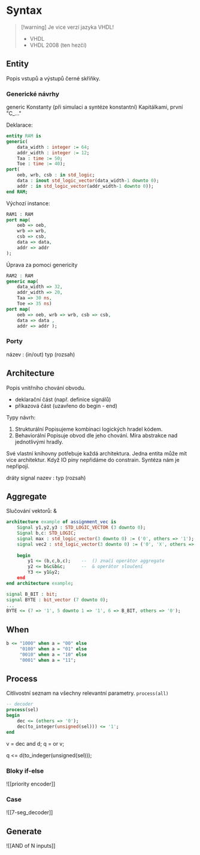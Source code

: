 # Syntax
> [!warning] Je vice verzí jazyka VHDL!
>- VHDL
>- VHDL 2008 (ten hezčí)

## Entity
Popis vstupů a výstupů černé skříňky.

### Generické návrhy
generic
Konstanty (při simulaci a syntéze konstantní)
Kapitálkami, první "C_..."

Deklarace:
```VHDL
entity RAM is
generic(
	data_width : integer := 64;
	addr_width : integer := 12;
	Taa : time := 50; 
	Toe : time := 40); 
port(
	oeb, wrb, csb : in std_logic;
	data : inout std_logic_vector(data_width-1 downto 0);
	addr : in std_logic_vector(addr_width-1 downto 0));
end RAM;
```

Výchozí instance:
```VHDL
RAM1 : RAM 
port map(
	oeb => oeb, 
	wrb => wrb, 
	csb => csb,
	data => data,
	addr => addr 
);
```

Úprava za pomoci genericity
```VHDL
RAM2 : RAM 
generic map(
	data_width => 32,
	addr_width => 20,
	Taa => 30 ns,
	Toe => 35 ns)
port map(
	oeb => oeb, wrb => wrb, csb => csb,
	data => data ,
	addr => addr );
```

### Porty
název : (in/out) typ (rozsah)


## Architecture
Popis vnitřního chování obvodu. 
- deklarační část (např. definice signálů)
- příkazová část (uzavřeno do begin - end)

Typy návrh:
1. Strukturální
   Popisujeme kombinaci logických hradel kódem.
2. Behaviorální
   Popisuje obvod dle jeho chování. Míra abstrakce nad jednotlivými hradly.

Své vlastní knihovny potřebuje každá architektura. 
Jedna entita může mít více architektur. 
Když IO piny nepřidáme do constrain. Syntéza nám je nepřipojí. 

dráty
signal nazev : typ (rozsah)


## Aggregate
Slučování vektorů: &
```VHDL
architecture example of assignment_vec is 	
	Signal y1,y2,y3 : STD_LOGIC_VECTOR (3 downto 0);
	Signal b,c: STD_LOGIC;
	signal max : std_logic_vector(3 downto 0) := ('0', others => '1');
	signal vec2 : std_logic_vector(3 downto 0) := ('0', 'X', others => '1');
	
	begin
		y1 <= (b,c,b,c);	--	() značí operátor aggregate
		y2 <= b&c&b&c; 	    -- 	& operátor sloučení
		Y3 <= y1&y2;
	end
end architecture example; 
```

```VHDL
signal B_BIT : bit;
signal BYTE : bit_vector (7 downto 0);
...
BYTE <= (7 => '1', 5 downto 1 => '1', 6 => B_BIT, others => '0');
```

## When
```VHDL
b <= "1000" when a = "00" else 
	 "0100" when a = "01" else 
	 "0010" when a = "10" else 
	 "0001" when a = "11";
```

## Process
Citlivostní seznam na všechny relevantní parametry.
`process(all)`

```VHDL
-- decoder
process(sel)
begin
	dec <= (others => '0');
	dec(to_integer(unsigned(sel))) <= '1';
end
```

v = dec and d;
q = or v;

q <= d(to_indeger(unsigned(sel)));

### Bloky if-else
![[priority encoder]]

### Case
![[7-seg_decoder]]

## Generate
![[AND of N inputs]]